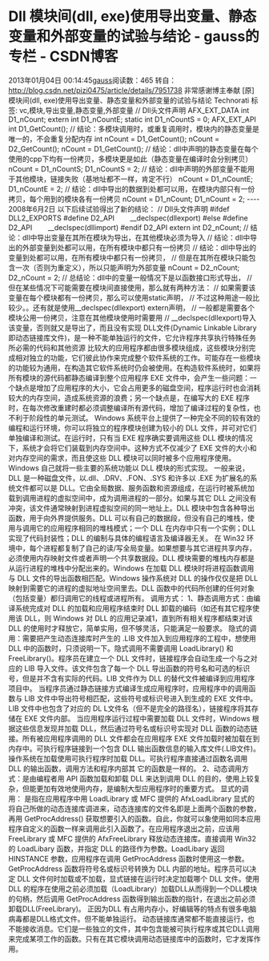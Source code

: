 # Dll 模块间(dll, exe)使用导出变量、静态变量和外部变量的试验与结论 - gauss的专栏 - CSDN博客
2013年01月04日 00:14:45[gauss](https://me.csdn.net/mathlmx)阅读数：465
转自：http://blog.csdn.net/pizi0475/article/details/7951738
非常感谢博主奉献
[原]模块间(dll, exe)使用导出变量、静态变量和外部变量的试验与结论
Technorati 标签: vc,模块,导出变量,静态变量,外部变量
// Dll头文件声明 
AFX_EXT_DATA int D1_nCount; 
extern int D1_nCountE; 
static int D1_nCountS = 0; 
AFX_EXT_API int D1_GetCount(); 
// 结论：多模块调用时，或重复调用时，模块内的静态变量是唯一的，不会重复分配内存
int nCount = D1_GetCount();
nCount = D2_GetCount();
nCount = D1_GetCount(); 
// 结论：dll中声明的静态变量在每个使用的cpp下均有一份拷贝，多模块更是如此（静态变量在编译时会分别拷贝）
nCount = D1_nCountS;
D1_nCountS = 2; 
// 结论：dll中声明的外部变量不能用于其他模块，链接失败（基地址都不一样，肯定不行）
nCount = D1_nCountE;
D1_nCountE = 2; 
// 结论：dll中导出的数据到处都可以用，在模块内部只有一份拷贝，每个用到的模块各有一份拷贝
nCount = D1_nCount;
D1_nCount = 2; 
---- 2008年6月2日 
以下后续试验得出了新的结论： 
// Dll头文件声明 
#ifdef DLL2_EXPORTS
#define D2_API        __declspec(dllexport)
#else
#define D2_API        __declspec(dllimport)
#endif 
D2_API extern int D2_nCount; 
// 结论：dll中导出变量在其所在模块为导出，在其他模块必须为导入
// 结论：dll中导出的外部变量到处都可以用，在所有模块中都只有一份拷贝
// 结论：dll中导出的变量到处都可以用，在所有模块中都只有一份拷贝，
// 但是在其所在模块只能包含一次（否则为重定义），所以只能声明为外部变量
nCount = D2_nCount;
D2_nCount = 2; 
// 总结论：dll中的变量一般情况下是以函数接口形式导出，
// 但在某些情况下可能需要在模块间直接使用，那么就有两种方法：
// 如果需要该变量在每个模块都有一份拷贝，那么可以使用static声明，
// 不过这种用途一般比较少。。还有就是使用__declspec(dllexport) extern声明，
// 一般都是需要各个模块公用一份拷贝，注意在其他模块使用时需要用
// __declspec(dllexport)导入该变量，否则就又是导出了，而且没有实现
DLL文件(Dynamic Linkable Library 即动态链接库文件)，是一种不能单独运行的文件，它允许程序共享执行特殊任务所必需的代码和其他资源
比较大的应用程序都由很多模块组成，这些模块分别完成相对独立的功能，它们彼此协作来完成整个软件系统的工作。可能存在一些模块的功能较为通用，在构造其它软件系统时仍会被使用。在构造软件系统时，如果将所有模块的源代码都静态编译到整个应用程序 EXE 文件中，会产生一些问题：一个缺点是增加了应用程序的大小，它会占用更多的磁盘空间，程序运行时也会消耗较大的内存空间，造成系统资源的浪费；另一个缺点是，在编写大的 EXE 程序时，在每次修改重建时都必须调整编译所有源代码，增加了编译过程的复杂性，也不利于阶段性的单元测试。
Windows 系统平台上提供了一种完全不同的较有效的编程和运行环境，你可以将独立的程序模块创建为较小的 DLL 文件，并可对它们单独编译和测试。在运行时，只有当 EXE 程序确实要调用这些 DLL 模块的情况下，系统才会将它们装载到内存空间中。这种方式不仅减少了 EXE 文件的大小和对内存空间的需求，而且使这些 DLL 模块可以同时被多个应用程序使用。Windows 自己就将一些主要的系统功能以 DLL 模块的形式实现。
一般来说，DLL 是一种磁盘文件，以.dll、.DRV、.FON、.SYS 和许多以 .EXE 为扩展名的系统文件都可以是 DLL。它由全局数据、服务函数和资源组成，在运行时被系统加载到调用进程的虚拟空间中，成为调用进程的一部分。如果与其它 DLL 之间没有冲突，该文件通常映射到进程虚拟空间的同一地址上。DLL 模块中包含各种导出函数，用于向外界提供服务。DLL 可以有自己的数据段，但没有自己的堆栈，使用与调用它的应用程序相同的堆栈模式；一个 DLL 在内存中只有一个实例；DLL 实现了代码封装性；DLL 的编制与具体的编程语言及编译器无关。
在 Win32 环境中，每个进程都复制了自己的读/写全局变量。如果想要与其它进程共享内存，必须使用内存映射文件或者声明一个共享数据段。DLL 模块需要的堆栈内存都是从运行进程的堆栈中分配出来的。Windows 在加载 DLL 模块时将进程函数调用与 DLL 文件的导出函数相匹配。Windows 操作系统对 DLL 的操作仅仅是把 DLL 映射到需要它的进程的虚拟地址空间里去。DLL 函数中的代码所创建的任何对象（包括变量）都归调用它的线程或进程所有。
调用方式： 
1、静态调用方式：由编译系统完成对 DLL 的加载和应用程序结束时 DLL 卸载的编码（如还有其它程序使用该 DLL，则 Windows 对 DLL 的应用记录减1，直到所有相关程序都结束对该 DLL 的使用时才释放它，简单实用，但不够灵活，只能满足一般要求。
隐式的调用：需要把产生动态连接库时产生的 .LIB 文件加入到应用程序的工程中，想使用 DLL 中的函数时，只须说明一下。隐式调用不需要调用 LoadLibrary() 和 FreeLibrary()。程序员在建立一个 DLL 文件时，链接程序会自动生成一个与之对应的 LIB 导入文件。该文件包含了每一个 DLL 导出函数的符号名和可选的标识号，但是并不含有实际的代码。LIB 文件作为 DLL 的替代文件被编译到应用程序项目中。
当程序员通过静态链接方式编译生成应用程序时，应用程序中的调用函数与 LIB 文件中导出符号相匹配，这些符号或标识号进入到生成的 EXE 文件中。LIB 文件中也包含了对应的 DL L文件名（但不是完全的路径名），链接程序将其存储在 EXE 文件内部。
当应用程序运行过程中需要加载 DLL 文件时，Windows 根据这些信息发现并加载 DLL，然后通过符号名或标识号实现对 DLL 函数的动态链接。所有被应用程序调用的 DLL 文件都会在应用程序 EXE 文件加载时被加载在到内存中。可执行程序链接到一个包含 DLL 输出函数信息的输入库文件(.LIB文件)。操作系统在加载使用可执行程序时加载 DLL。可执行程序直接通过函数名调用 DLL 的输出函数，调用方法和程序内部其 它的函数是一样的。
2、动态调用方式：是由编程者用 API 函数加载和卸载 DLL 来达到调用 DLL 的目的，使用上较复杂，但能更加有效地使用内存，是编制大型应用程序时的重要方式。
显式的调用： 
是指在应用程序中用 LoadLibrary 或 MFC 提供的 AfxLoadLibrary 显式的将自己所做的动态连接库调进来，动态连接库的文件名即是上面两个函数的参数，再用 GetProcAddress() 获取想要引入的函数。自此，你就可以象使用如同本应用程序自定义的函数一样来调用此引入函数了。在应用程序退出之前，应该用 FreeLibrary 或 MFC 提供的 AfxFreeLibrary 释放动态连接库。直接调用 Win32 的 LoadLibary 函数，并指定 DLL 的路径作为参数。LoadLibary
 返回 HINSTANCE 参数，应用程序在调用 GetProcAddress 函数时使用这一参数。GetProcAddress 函数将符号名或标识号转换为 DLL 内部的地址。程序员可以决定 DLL 文件何时加载或不加载，显式链接在运行时决定加载哪个 DLL 文件。使用 DLL 的程序在使用之前必须加载（LoadLibrary）加载DLL从而得到一个DLL模块的句柄，然后调用 GetProcAddress 函数得到输出函数的指针，在退出之前必须卸载DLL(FreeLibrary)。
正因为DLL 有占用内存小，好编辑等的特点有很多电脑病毒都是DLL格式文件。但不能单独运行。 
动态链接库通常都不能直接运行，也不能接收消息。它们是一些独立的文件，其中包含能被可执行程序或其它DLL调用来完成某项工作的函数。只有在其它模块调用动态链接库中的函数时，它才发挥作用。
